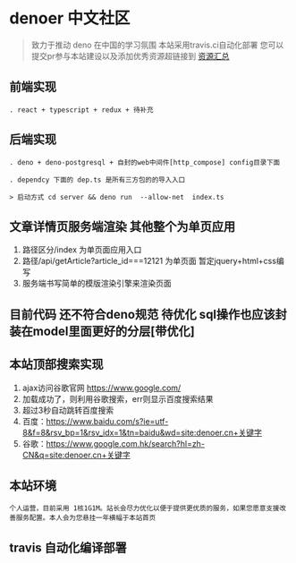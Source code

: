 # denoer 中文社区

> 致力于推动 deno 在中国的学习氛围
> 本站采用travis.ci自动化部署
> 您可以提交pr参与本站建设以及添加优秀资源超链接到 [资源汇总](https://deno.cn/new)


## 前端实现

    . react + typescript + redux + 待补充

## 后端实现

    . deno + deno-postgresql + 自封的web中间件[http_compose] config目录下面

    . dependcy 下面的 dep.ts 是所有三方包的的导入入口

    > 启动方式 cd server && deno run  --allow-net  index.ts

## 文章详情页服务端渲染 其他整个为单页应用

1. 路径区分/index 为单页面应用入口
2. 路径/api/getArticle?article_id===12121 为单页面 暂定jquery+html+css编写
3. 服务端书写简单的模版渲染引擎来渲染页面

## 目前代码 还不符合deno规范 待优化 sql操作也应该封装在model里面更好的分层[带优化]

## 本站顶部搜索实现
   1. ajax访问谷歌官网 https://www.google.com/
   2. 加载成功了，则利用谷歌搜索，err则显示百度搜索结果 
   3. 超过3秒自动跳转百度搜索
   4. 百度：https://www.baidu.com/s?ie=utf-8&f=8&rsv_bp=1&rsv_idx=1&tn=baidu&wd=site:denoer.cn+关键字
   5. 谷歌：https://www.google.com.hk/search?hl=zh-CN&q=site:denoer.cn+关键字

## 本站环境
    个人运营，目前采用 1核1G1M。站长会尽力优化以便于提供更优质的服务，如果您愿意支援改善服务配置。本人会为您悬挂一年横幅于本站首页

## travis 自动化编译部署
